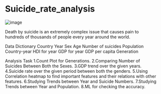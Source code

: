 # Suicide_rate_analysis
![image](https://user-images.githubusercontent.com/122566558/233474983-2081c9f4-d780-4109-9605-936ead57f430.png)

Death by suicide is an extremely complex issue that causes pain to hundreds of thousands of people every year around the world. 

Data Dictionary
  Country
  Year
  Sex
  Age
  Number of suicides
  Population
  Country-year
  HDI for year
  GDP for year
  GDP per capita
  Generation
  
Analysis Task
  1.Count Plot for Generations.
  2.Comparing Number of Suicides Between Both the Sexes.
  3.GDP trend over the given years.
  4.Suicide rate over the given period between both the genders.
  5.Using Correlation heatmap to find important features and their relations with other features.
  6.Studying Trends between Year and Suicide Numbers.
  7.Studying Trends between Year and Population.
  8.ML for checking the accuracy.
